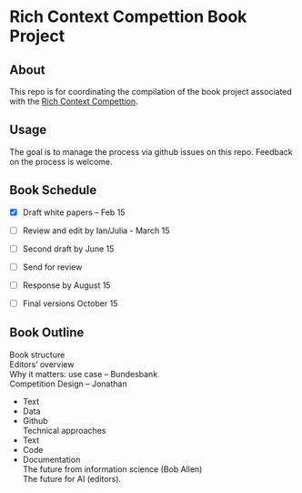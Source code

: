 # Rich Context Compettion Book Project

## About 

This repo is for coordinating the compilation of the book project associated with the [Rich Context Compettion](http://coleridgeinitiative.org/richcontextcompetition).

## Usage

The goal is to manage the process via github issues on this repo. Feedback on the process is welcome. 


## Book Schedule

- [x] Draft white papers – Feb 15 
- [ ] Review and edit by Ian/Julia - March 15  
- [ ] Second draft by June 15  
- [ ] Send for review  
- [ ] Response by August 15  
- [ ] Final versions October 15  


## Book Outline

Book structure  
Editors’ overview  
Why it matters: use case – Bundesbank  
Competition Design – Jonathan  
  - Text  
  - Data  
  - Github  
Technical approaches  
  - Text  
  - Code  
  - Documentation  
The future from information science (Bob Allen)   
The future for AI (editors).   
